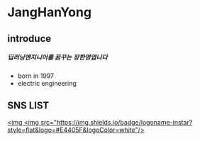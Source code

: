 # JangHanYong 
## introduce
##### 딥러닝엔지니어를 꿈꾸는 장한영엽니다
- born in 1997
- electric engineering


## SNS LIST
<a href="https://www.instagram.com/jjanghan0/" target="_blank"><img <img src="https://img.shields.io/badge/logoname-instar?style=flat&logo=#E4405F&logoColor=white"/>
